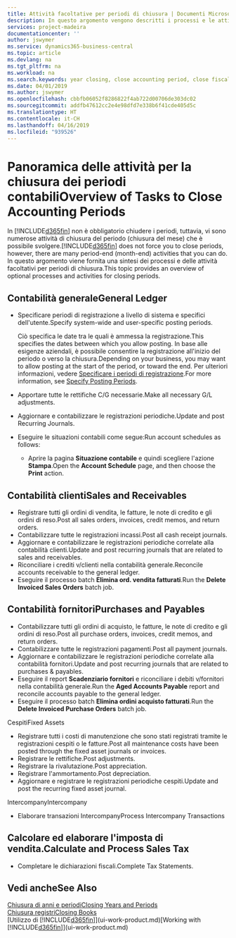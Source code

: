 ```yaml
---
title: Attività facoltative per periodi di chiusura | Documenti Microsoft
description: In questo argomento vengono descritti i processi e le attività facoltativi per la chiusura dei periodi contabili in Business Central.
services: project-madeira
documentationcenter: ''
author: jswymer
ms.service: dynamics365-business-central
ms.topic: article
ms.devlang: na
ms.tgt_pltfrm: na
ms.workload: na
ms.search.keywords: year closing, close accounting period, close fiscal year, aging, creditor payments, vendor payments
ms.date: 04/01/2019
ms.author: jswymer
ms.openlocfilehash: cbbfb06052f8286822f4ab722d00706de303dc02
ms.sourcegitcommit: addfb47612cc2e4e98dfd7e338b6f41cde405d5c
ms.translationtype: HT
ms.contentlocale: it-CH
ms.lasthandoff: 04/16/2019
ms.locfileid: "939526"
---
```

# <a name="overview-of-tasks-to-close-accounting-periods"></a><span data-ttu-id="c7cf0-103">Panoramica delle attività per la chiusura dei periodi contabili</span><span class="sxs-lookup"><span data-stu-id="c7cf0-103">Overview of Tasks to Close Accounting Periods</span></span>
<span data-ttu-id="c7cf0-104">In [!INCLUDE[d365fin](includes/d365fin_md.md)] non è obbligatorio chiudere i periodi, tuttavia, vi sono numerose attività di chiusura del periodo (chiusura del mese) che è possibile svolgere.</span><span class="sxs-lookup"><span data-stu-id="c7cf0-104">[!INCLUDE[d365fin](includes/d365fin_md.md)] does not force you to close periods, however, there are many period-end (month-end) activities that you can do.</span></span> <span data-ttu-id="c7cf0-105">In questo argomento viene fornita una sintesi dei processi e delle attività facoltativi per periodi di chiusura.</span><span class="sxs-lookup"><span data-stu-id="c7cf0-105">This topic provides an overview of optional processes and activities for closing periods.</span></span>  

## <a name="general-ledger"></a><span data-ttu-id="c7cf0-106">Contabilità generale</span><span class="sxs-lookup"><span data-stu-id="c7cf0-106">General Ledger</span></span>
* <span data-ttu-id="c7cf0-107">Specificare periodi di registrazione a livello di sistema e specifici dell'utente.</span><span class="sxs-lookup"><span data-stu-id="c7cf0-107">Specify system-wide and user-specific posting periods.</span></span>  

    <span data-ttu-id="c7cf0-108">Ciò specifica le date tra le quali è ammessa la registrazione.</span><span class="sxs-lookup"><span data-stu-id="c7cf0-108">This specifies the dates between which you allow posting.</span></span> <span data-ttu-id="c7cf0-109">In base alle esigenze aziendali, è possibile consentire la registrazione all'inizio del periodo o verso la chiusura.</span><span class="sxs-lookup"><span data-stu-id="c7cf0-109">Depending on your business, you may want to allow posting at the start of the period, or toward the end.</span></span> <span data-ttu-id="c7cf0-110">Per ulteriori informazioni, vedere [Specificare i periodi di registrazione](finance-how-specify-posting-periods.md).</span><span class="sxs-lookup"><span data-stu-id="c7cf0-110">For more information, see [Specify Posting Periods](finance-how-specify-posting-periods.md).</span></span>  
* <span data-ttu-id="c7cf0-111">Apportare tutte le rettifiche C/G necessarie.</span><span class="sxs-lookup"><span data-stu-id="c7cf0-111">Make all necessary G/L adjustments.</span></span>  
* <span data-ttu-id="c7cf0-112">Aggiornare e contabilizzare le registrazioni periodiche.</span><span class="sxs-lookup"><span data-stu-id="c7cf0-112">Update and post Recurring Journals.</span></span>  
  <!--* Process Consolidations-->
* <span data-ttu-id="c7cf0-113">Eseguire le situazioni contabili come segue:</span><span class="sxs-lookup"><span data-stu-id="c7cf0-113">Run account schedules as follows:</span></span>  
  * <span data-ttu-id="c7cf0-114">Aprire la pagina **Situazione contabile** e quindi scegliere l'azione **Stampa**.</span><span class="sxs-lookup"><span data-stu-id="c7cf0-114">Open the **Account Schedule** page, and then choose the **Print** action.</span></span>  

## <a name="sales-and-receivables"></a><span data-ttu-id="c7cf0-115">Contabilità clienti</span><span class="sxs-lookup"><span data-stu-id="c7cf0-115">Sales and Receivables</span></span>
* <span data-ttu-id="c7cf0-116">Registrare tutti gli ordini di vendita, le fatture, le note di credito e gli ordini di reso.</span><span class="sxs-lookup"><span data-stu-id="c7cf0-116">Post all sales orders, invoices, credit memos, and return orders.</span></span>  
* <span data-ttu-id="c7cf0-117">Contabilizzare tutte le registrazioni incassi.</span><span class="sxs-lookup"><span data-stu-id="c7cf0-117">Post all cash receipt journals.</span></span>  
* <span data-ttu-id="c7cf0-118">Aggiornare e contabilizzare le registrazioni periodiche correlate alla contabilità clienti.</span><span class="sxs-lookup"><span data-stu-id="c7cf0-118">Update and post recurring journals that are related to sales and receivables.</span></span>  
* <span data-ttu-id="c7cf0-119">Riconciliare i crediti v/clienti nella contabilità generale.</span><span class="sxs-lookup"><span data-stu-id="c7cf0-119">Reconcile accounts receivable to the general ledger.</span></span>  
* <span data-ttu-id="c7cf0-120">Eseguire il processo batch **Elimina ord. vendita fatturati**.</span><span class="sxs-lookup"><span data-stu-id="c7cf0-120">Run the **Delete Invoiced Sales Orders** batch job.</span></span>  

## <a name="purchases-and-payables"></a><span data-ttu-id="c7cf0-121">Contabilità fornitori</span><span class="sxs-lookup"><span data-stu-id="c7cf0-121">Purchases and Payables</span></span>
* <span data-ttu-id="c7cf0-122">Contabilizzare tutti gli ordini di acquisto, le fatture, le note di credito e gli ordini di reso.</span><span class="sxs-lookup"><span data-stu-id="c7cf0-122">Post all purchase orders, invoices, credit memos, and return orders.</span></span>  
* <span data-ttu-id="c7cf0-123">Contabilizzare tutte le registrazioni pagamenti.</span><span class="sxs-lookup"><span data-stu-id="c7cf0-123">Post all payment journals.</span></span>  
* <span data-ttu-id="c7cf0-124">Aggiornare e contabilizzare le registrazioni periodiche correlate alla contabilità fornitori.</span><span class="sxs-lookup"><span data-stu-id="c7cf0-124">Update and post recurring journals that are related to purchases & payables.</span></span>  
* <span data-ttu-id="c7cf0-125">Eseguire il report **Scadenziario fornitori** e riconciliare i debiti v/fornitori nella contabilità generale.</span><span class="sxs-lookup"><span data-stu-id="c7cf0-125">Run the **Aged Accounts Payable** report and reconcile accounts payable to the general ledger.</span></span>  
* <span data-ttu-id="c7cf0-126">Eseguire il processo batch **Elimina ordini acquisto fatturati**.</span><span class="sxs-lookup"><span data-stu-id="c7cf0-126">Run the **Delete Invoiced Purchase Orders** batch job.</span></span>  

<span data-ttu-id="c7cf0-127">Cespiti</span><span class="sxs-lookup"><span data-stu-id="c7cf0-127">Fixed Assets</span></span>
* <span data-ttu-id="c7cf0-128">Registrare tutti i costi di manutenzione che sono stati registrati tramite le registrazioni cespiti o le fatture.</span><span class="sxs-lookup"><span data-stu-id="c7cf0-128">Post all maintenance costs have been posted through the fixed asset journals or invoices.</span></span>
* <span data-ttu-id="c7cf0-129">Registrare le rettifiche.</span><span class="sxs-lookup"><span data-stu-id="c7cf0-129">Post adjustments.</span></span>
* <span data-ttu-id="c7cf0-130">Registrare la rivalutazione.</span><span class="sxs-lookup"><span data-stu-id="c7cf0-130">Post appreciation.</span></span>
* <span data-ttu-id="c7cf0-131">Registrare l'ammortamento.</span><span class="sxs-lookup"><span data-stu-id="c7cf0-131">Post depreciation.</span></span>
* <span data-ttu-id="c7cf0-132">Aggiornare e registrare le registrazioni periodiche cespiti.</span><span class="sxs-lookup"><span data-stu-id="c7cf0-132">Update and post the recurring fixed asset journal.</span></span>

<span data-ttu-id="c7cf0-133">Intercompany</span><span class="sxs-lookup"><span data-stu-id="c7cf0-133">Intercompany</span></span>
* <span data-ttu-id="c7cf0-134">Elaborare transazioni Intercompany</span><span class="sxs-lookup"><span data-stu-id="c7cf0-134">Process Intercompany Transactions</span></span>

## <a name="calculate-and-process-sales-tax"></a><span data-ttu-id="c7cf0-135">Calcolare ed elaborare l'imposta di vendita.</span><span class="sxs-lookup"><span data-stu-id="c7cf0-135">Calculate and Process Sales Tax</span></span>
* <span data-ttu-id="c7cf0-136">Completare le dichiarazioni fiscali.</span><span class="sxs-lookup"><span data-stu-id="c7cf0-136">Complete Tax Statements.</span></span>  

## <a name="see-also"></a><span data-ttu-id="c7cf0-137">Vedi anche</span><span class="sxs-lookup"><span data-stu-id="c7cf0-137">See Also</span></span>
[<span data-ttu-id="c7cf0-138">Chiusura di anni e periodi</span><span class="sxs-lookup"><span data-stu-id="c7cf0-138">Closing Years and Periods</span></span>](year-close-years-periods.md)  
[<span data-ttu-id="c7cf0-139">Chiusura registri</span><span class="sxs-lookup"><span data-stu-id="c7cf0-139">Closing Books</span></span>](year-close-books.md)  
<span data-ttu-id="c7cf0-140">[Utilizzo di [!INCLUDE[d365fin](includes/d365fin_md.md)]](ui-work-product.md)</span><span class="sxs-lookup"><span data-stu-id="c7cf0-140">[Working with [!INCLUDE[d365fin](includes/d365fin_md.md)]](ui-work-product.md)</span></span>
